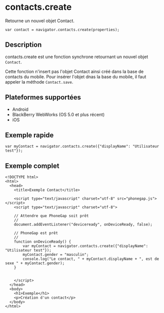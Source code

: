 contacts.create
===============

Retourne un nouvel objet Contact.

    var contact = navigator.contacts.create(properties);

Description
-----------

contacts.create est une fonction synchrone retournant un nouvel objet `Contact`.

Cette fonction n'insert pas l'objet Contact ainsi créé dans la base de contacts du mobile.  Pour insérer l'objet dnas la base du mobile, il faut appeler la méthode `Contact.save`.

Plateformes supportées
----------------------

- Android
- BlackBerry WebWorks (OS 5.0 et plus récent)
- iOS

Exemple rapide
--------------

    var myContact = navigator.contacts.create({"displayName": "Utilisateur test"});

Exemple complet
---------------

    <!DOCTYPE html>
    <html>
      <head>
        <title>Exemple Contact</title>

        <script type="text/javascript" charset="utf-8" src="phonegap.js"></script>
        <script type="text/javascript" charset="utf-8">

        // Attendre que PhoneGap soit prêt
        //
        document.addEventListener("deviceready", onDeviceReady, false);

        // PhoneGap est prêt
        //
        function onDeviceReady() {
			var myContact = navigator.contacts.create({"displayName": "Utilisateur test"});
			myContact.gender = "masculin";
			console.log("Le contact, " + myContact.displayName + ", est de sexe " + myContact.gender);
        }
    

        </script>
      </head>
      <body>
        <h1>Exemple</h1>
        <p>Création d'un contact</p>
      </body>
    </html>
